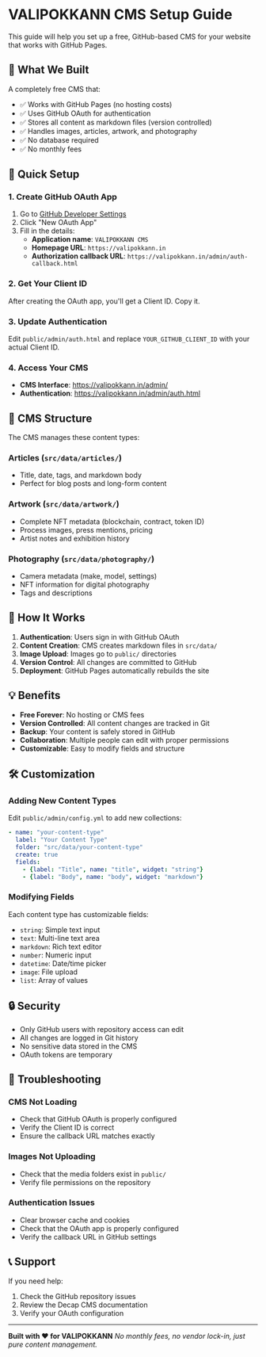 # VALIPOKKANN CMS Setup Guide

This guide will help you set up a free, GitHub-based CMS for your website that works with GitHub Pages.

## 🎯 What We Built

A completely free CMS that:
- ✅ Works with GitHub Pages (no hosting costs)
- ✅ Uses GitHub OAuth for authentication
- ✅ Stores all content as markdown files (version controlled)
- ✅ Handles images, articles, artwork, and photography
- ✅ No database required
- ✅ No monthly fees

## 🚀 Quick Setup

### 1. Create GitHub OAuth App

1. Go to [GitHub Developer Settings](https://github.com/settings/developers)
2. Click "New OAuth App"
3. Fill in the details:
   - **Application name**: `VALIPOKKANN CMS`
   - **Homepage URL**: `https://valipokkann.in`
   - **Authorization callback URL**: `https://valipokkann.in/admin/auth-callback.html`

### 2. Get Your Client ID

After creating the OAuth app, you'll get a Client ID. Copy it.

### 3. Update Authentication

Edit `public/admin/auth.html` and replace `YOUR_GITHUB_CLIENT_ID` with your actual Client ID.

### 4. Access Your CMS

- **CMS Interface**: https://valipokkann.in/admin/
- **Authentication**: https://valipokkann.in/admin/auth.html

## 📁 CMS Structure

The CMS manages these content types:

### Articles (`src/data/articles/`)
- Title, date, tags, and markdown body
- Perfect for blog posts and long-form content

### Artwork (`src/data/artwork/`)
- Complete NFT metadata (blockchain, contract, token ID)
- Process images, press mentions, pricing
- Artist notes and exhibition history

### Photography (`src/data/photography/`)
- Camera metadata (make, model, settings)
- NFT information for digital photography
- Tags and descriptions

## 🔧 How It Works

1. **Authentication**: Users sign in with GitHub OAuth
2. **Content Creation**: CMS creates markdown files in `src/data/`
3. **Image Upload**: Images go to `public/` directories
4. **Version Control**: All changes are committed to GitHub
5. **Deployment**: GitHub Pages automatically rebuilds the site

## 💡 Benefits

- **Free Forever**: No hosting or CMS fees
- **Version Controlled**: All content changes are tracked in Git
- **Backup**: Your content is safely stored in GitHub
- **Collaboration**: Multiple people can edit with proper permissions
- **Customizable**: Easy to modify fields and structure

## 🛠️ Customization

### Adding New Content Types

Edit `public/admin/config.yml` to add new collections:

```yaml
- name: "your-content-type"
  label: "Your Content Type"
  folder: "src/data/your-content-type"
  create: true
  fields:
    - {label: "Title", name: "title", widget: "string"}
    - {label: "Body", name: "body", widget: "markdown"}
```

### Modifying Fields

Each content type has customizable fields:
- `string`: Simple text input
- `text`: Multi-line text area
- `markdown`: Rich text editor
- `number`: Numeric input
- `datetime`: Date/time picker
- `image`: File upload
- `list`: Array of values

## 🔒 Security

- Only GitHub users with repository access can edit
- All changes are logged in Git history
- No sensitive data stored in the CMS
- OAuth tokens are temporary

## 🚨 Troubleshooting

### CMS Not Loading
- Check that GitHub OAuth is properly configured
- Verify the Client ID is correct
- Ensure the callback URL matches exactly

### Images Not Uploading
- Check that the media folders exist in `public/`
- Verify file permissions on the repository

### Authentication Issues
- Clear browser cache and cookies
- Check that the OAuth app is properly configured
- Verify the callback URL in GitHub settings

## 📞 Support

If you need help:
1. Check the GitHub repository issues
2. Review the Decap CMS documentation
3. Verify your OAuth configuration

---

**Built with ❤️ for VALIPOKKANN**
*No monthly fees, no vendor lock-in, just pure content management.* 